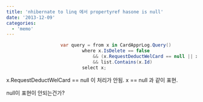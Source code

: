 ```yaml
---
title: 'nhibernate to linq 에서 propertyref hasone is null'
date: '2013-12-09'
categories:
  - 'memo'
---
```


```cs
                    var query = from x in CardApprLog.Query()
                            where x.IsDelete == false
                                && (x.RequestDeductWelCard == null || x.RequestDeductWelCard.State == RequestDeductWelCardState.취소)
                                && list.Contains(x.Id)
                            select x;
```

x.RequestDeductWelCard == null 이 처리가 안됨. x == null 과 같이 표현.

null이 표현이 안되는건가?
